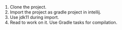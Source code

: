 1. Clone the project.
2. Import the project as gradle project in intellij.
3. Use jdk11 during import.
4. Read to work on it. Use Gradle tasks for compilation.